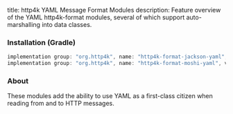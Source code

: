 title: http4k YAML Message Format Modules
description: Feature overview of the YAML http4k-format modules, several of which support auto-marshalling into data classes.

### Installation (Gradle)

```groovy
implementation group: "org.http4k", name: "http4k-format-jackson-yaml", version: "4.20.1.0"
implementation group: "org.http4k", name: "http4k-format-moshi-yaml", version: "4.20.1.0"
```

### About
These modules add the ability to use YAML as a first-class citizen when reading from and to HTTP messages. 

[http4k]: https://http4k.org
